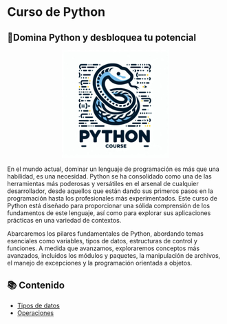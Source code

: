 # Curso de Python
## 💪Domina Python y desbloquea tu potencial
<p align="center">
    <img src="Cuadernos/recursos/imagenes/portada.jpg" style="width: 250px" />
</p>

En el mundo actual, dominar un lenguaje de programación es más que una habilidad, es una necesidad. Python se ha consolidado como una de las herramientas más poderosas y versátiles en el arsenal de cualquier desarrollador, desde aquellos que están dando sus primeros pasos en la programación hasta los profesionales más experimentados. Este curso de Python está diseñado para proporcionar una sólida comprensión de los fundamentos de este lenguaje, así como para explorar sus aplicaciones prácticas en una variedad de contextos.

Abarcaremos los pilares fundamentales de Python, abordando temas esenciales como variables, tipos de datos, estructuras de control y funciones. A medida que avanzamos, exploraremos conceptos más avanzados, incluidos los módulos y paquetes, la manipulación de archivos, el manejo de excepciones y la programación orientada a objetos.

## 📚 Contenido
- [Tipos de datos](https://nbviewer.org/github/jgcarrillo0/Curso_Python/blob/main/Cuadernos/1_Tipos_de_datos.ipynb)
- [Operaciones](https://nbviewer.org/github/jgcarrillo0/Curso_Python/blob/main/Cuadernos/2_Operaciones.ipynb)



